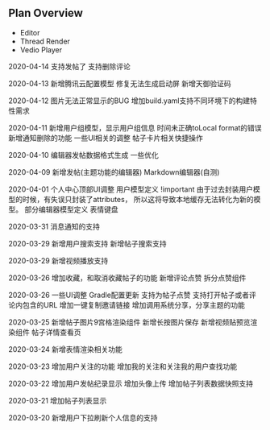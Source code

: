 ## Plan Overview
* Editor
* Thread Render
* Vedio Player

2020-04-14
支持发帖了
支持删除评论


2020-04-13
新增腾讯云配置模型
修复无法生成启动屏
新增天御验证码

2020-04-12
图片无法正常显示的BUG
增加build.yaml支持不同环境下的构建特性需求

2020-04-11
新增用户组模型，显示用户组信息
时间未正确toLocal format的错误
新增通知删除的功能
一些UI相关的调整
帖子卡片相关快捷操作

2020-04-10
编辑器发帖数据格式生成
一些优化

2020-04-09
新增发帖(主题功能的编辑器)
Markdown编辑器(自测)

2020-04-01
个人中心顶部UI调整
用户模型定义 !important 由于过去封装用户模型的时候，有失误只封装了attributes， 所以这将导致本地缓存无法转化为新的模型。
部分编辑器模型定义
表情键盘


2020-03-31
消息通知的支持

2020-03-29
新增用户搜索支持
新增帖子搜索支持

2020-03-29
新增视频播放支持

2020-03-26
增加收藏，和取消收藏帖子的功能
新增评论点赞 拆分点赞组件

2020-03-26
一些UI调整
Gradle配置更新
支持为帖子点赞
支持打开帖子或者评论内包含的URL
增加一键复制邀请链接
增加调用系统分享，分享主题的功能

2020-03-25
新增帖子图片9宫格渲染组件
新增长按图片保存
新增视频贴预览渲染组件
帖子详情查看页

2020-03-24
新增表情渲染相关功能

2020-03-23
增加用户关注的功能
增加我的关注和关注我的用户查找功能

2020-03-22
增加用户发帖纪录显示
增加头像上传
增加帖子列表数据快照支持

2020-03-21
增加帖子列表显示

2020-03-20
新增用户下拉刷新个人信息的支持